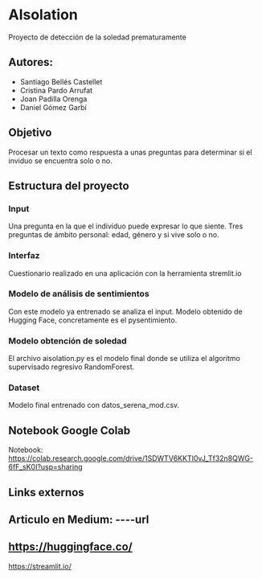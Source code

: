 # AIsolation
Proyecto de detección de la soledad prematuramente

 ## Autores:
- Santiago Bellés Castellet
- Cristina Pardo Arrufat
- Joan Padilla Orenga
- Daniel Gómez Garbí


## Objetivo
Procesar un texto como respuesta a unas preguntas para determinar si el inviduo se encuentra solo o no.

## Estructura del proyecto
### Input
Una pregunta en la que el individuo puede expresar lo que siente.
Tres preguntas de ámbito personal: edad, género y si vive solo o no.

### Interfaz
Cuestionario realizado en una aplicación con la herramienta stremlit.io

### Modelo de análisis de sentimientos
Con este modelo ya entrenado se analiza el input.
Modelo obtenido de Hugging Face, concretamente es el pysentimiento.

### Modelo obtención de soledad
El archivo aisolation.py es el modelo final donde se utiliza el algoritmo supervisado regresivo RandomForest.

### Dataset
Modelo final entrenado con datos_serena_mod.csv.

## Notebook Google Colab
Notebook: https://colab.research.google.com/drive/1SDWTV6KKTI0vJ_Tf32n8QWG-6fF_sK0I?usp=sharing

## Links externos
Articulo en Medium: ----url
-
https://huggingface.co/
-
https://streamlit.io/
